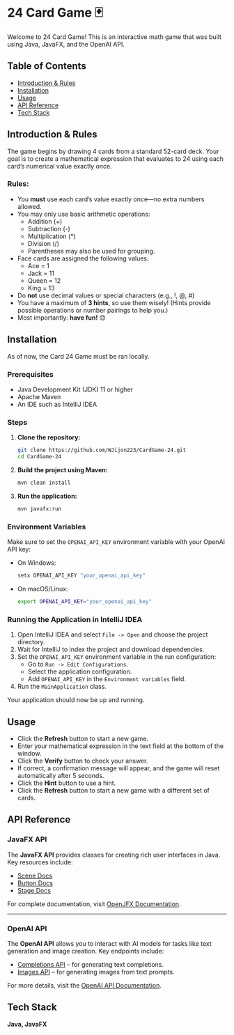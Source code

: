 # 24 Card Game 🃏

Welcome to 24 Card Game! This is an interactive math game that was built using Java, JavaFX, and the OpenAI API.

## Table of Contents
- [Introduction & Rules](#introduction-&-rules)
- [Installation](#installation)
- [Usage](#usage)
- [API Reference](#api-reference)
- [Tech Stack](#tech-stack)

## Introduction & Rules
The game begins by drawing 4 cards from a standard 52-card deck. Your goal is to create a mathematical expression that evaluates to 24 using each card’s numerical value exactly once.  

### Rules:
- You **must** use each card’s value exactly once—no extra numbers allowed.  
- You may only use basic arithmetic operations:
  - Addition (+)
  - Subtraction (-)
  - Multiplication (*)
  - Division (/)
  - Parentheses may also be used for grouping.  
- Face cards are assigned the following values:
  - Ace = 1  
  - Jack = 11  
  - Queen = 12  
  - King = 13
- Do **not** use decimal values or special characters (e.g., !, @, #)
- You have a maximum of **3 hints**, so use them wisely! (Hints provide possible operations or number pairings to help you.)  
- Most importantly: **have fun!** 😊

## Installation
As of now, the Card 24 Game must be ran locally.
### Prerequisites
- Java Development Kit (JDK) 11 or higher
- Apache Maven
- An IDE such as IntelliJ IDEA

### Steps

1. **Clone the repository:**

    ```sh
    git clone https://github.com/WJijon223/CardGame-24.git
    cd CardGame-24
    ```

2. **Build the project using Maven:**

    ```sh
    mvn clean install
    ```

3. **Run the application:**

    ```sh
    mvn javafx:run
    ```

### Environment Variables

Make sure to set the `OPENAI_API_KEY` environment variable with your OpenAI API key:

- On Windows:

    ```sh
    setx OPENAI_API_KEY "your_openai_api_key"
    ```

- On macOS/Linux:

    ```sh
    export OPENAI_API_KEY="your_openai_api_key"
    ```

### Running the Application in IntelliJ IDEA

1. Open IntelliJ IDEA and select `File -> Open` and choose the project directory.
2. Wait for IntelliJ to index the project and download dependencies.
3. Set the `OPENAI_API_KEY` environment variable in the run configuration:
    - Go to `Run -> Edit Configurations`.
    - Select the application configuration.
    - Add `OPENAI_API_KEY` in the `Environment variables` field.
4. Run the `MainApplication` class.

Your application should now be up and running.

## Usage  
- Click the **Refresh** button to start a new game.  
- Enter your mathematical expression in the text field at the bottom of the window.  
- Click the **Verify** button to check your answer.  
- If correct, a confirmation message will appear, and the game will reset automatically after 5 seconds.  
- Click the **Hint** button to use a hint.  
- Click the **Refresh** button to start a new game with a different set of cards.  

## API Reference

### JavaFX API

The **JavaFX API** provides classes for creating rich user interfaces in Java. Key resources include:

- [Scene Docs](https://openjfx.io/javadoc/16/javafx.graphics/javafx/scene/Scene.html)
- [Button Docs](https://openjfx.io/javadoc/16/javafx.controls/javafx/scene/control/Button.html)
- [Stage Docs](https://openjfx.io/javadoc/16/javafx.graphics/javafx/stage/Stage.html)

For complete documentation, visit [OpenJFX Documentation](https://openjfx.io/javadoc/23/).

---

### OpenAI API

The **OpenAI API** allows you to interact with AI models for tasks like text generation and image creation. Key endpoints include:

- [Completions API](https://platform.openai.com/docs/guides/completions) – for generating text completions.
- [Images API](https://platform.openai.com/docs/guides/images) – for generating images from text prompts.

For more details, visit the [OpenAI API Documentation](https://platform.openai.com/docs/).

## Tech Stack
**Java, JavaFX**
